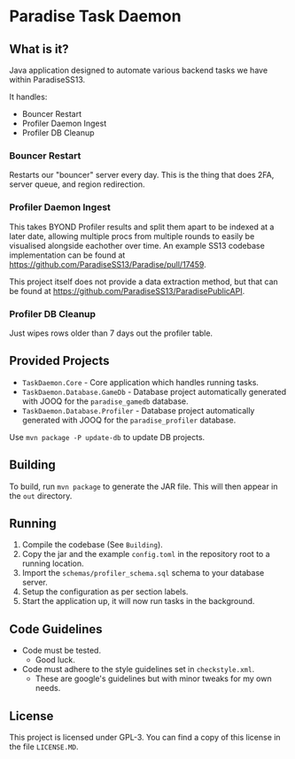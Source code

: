 # Paradise Task Daemon

## What is it?

Java application designed to automate various backend tasks we have within ParadiseSS13.

It handles:

- Bouncer Restart
- Profiler Daemon Ingest
- Profiler DB Cleanup

### Bouncer Restart

Restarts our "bouncer" server every day. This is the thing that does 2FA, server queue, and region redirection.

### Profiler Daemon Ingest

This takes BYOND Profiler results and split them apart to be indexed at a later date, allowing multiple procs from multiple rounds to easily be visualised alongside eachother over time. An example SS13 codebase implementation can be found at <https://github.com/ParadiseSS13/Paradise/pull/17459>.

This project itself does not provide a data extraction method, but that can be found at <https://github.com/ParadiseSS13/ParadisePublicAPI>.

### Profiler DB Cleanup

Just wipes rows older than 7 days out the profiler table.

## Provided Projects

- `TaskDaemon.Core` - Core application which handles running tasks.
- `TaskDaemon.Database.GameDb` - Database project automatically generated with JOOQ for the `paradise_gamedb` database.
- `TaskDaemon.Database.Profiler` - Database project automatically generated with JOOQ for the `paradise_profiler` database.

Use `mvn package -P update-db` to update DB projects.

## Building

To build, run `mvn package` to generate the JAR file. This will then appear in the `out` directory.

## Running

1. Compile the codebase (See `Building`).
2. Copy the jar and the example `config.toml` in the repository root to a running location.
3. Import the `schemas/profiler_schema.sql` schema to your database server.
4. Setup the configuration as per section labels.
5. Start the application up, it will now run tasks in the background.

## Code Guidelines

- Code must be tested.
  - Good luck.
- Code must adhere to the style guidelines set in `checkstyle.xml`.
  - These are google's guidelines but with minor tweaks for my own needs.

## License

This project is licensed under GPL-3. You can find a copy of this license in the file `LICENSE.MD`.
